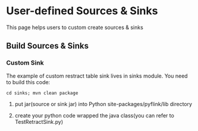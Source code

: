 # User-defined Sources & Sinks
This page helps users to custom create sources & sinks

## Build Sources & Sinks

### Custom Sink
The example of custom restract table sink lives in sinks module. You need to build this code:

```shell
cd sinks; mvn clean package
```

1. put jar(source or sink jar) into Python site-packages/pyflink/lib directory

2. create your python code wrapped the java class(you can refer to TestRetractSink.py)

